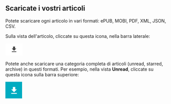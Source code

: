 Scaricate i vostri articoli
---------------------------

Potete scaricare ogni articolo in vari formati: ePUB, MOBI, PDF, XML,
JSON, CSV.

Sulla vista dell'articolo, cliccate su questa icona, nella barra
laterale:

![download article](../../../img/user/download_article.png)

Potete anche scaricare una categoria completa di articoli (unread,
starred, archive) in questi formati. Per esempio, nella vista
**Unread**, cliccate su questa icona sulla barra superiore:

![download articles](../../../img/user/download_articles.png)

